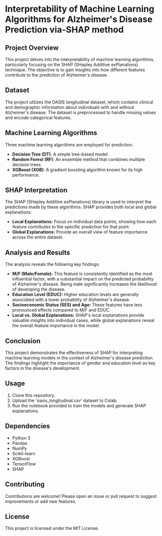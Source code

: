  
# Interpretability of Machine Learning Algorithms for Alzheimer's Disease Prediction via-SHAP method

## Project Overview

This project delves into the interpretability of machine learning algorithms, particularly focusing on the SHAP (SHapley Additive exPlanations) technique. The objective is to gain insights into how different features contribute to the prediction of Alzheimer's disease.

## Dataset

The project utilizes the OASIS longitudinal dataset, which contains clinical and demographic information about individuals with and without Alzheimer's disease. The dataset is preprocessed to handle missing values and encode categorical features.

## Machine Learning Algorithms

Three machine learning algorithms are employed for prediction:

- **Decision Tree (DT)**: A simple tree-based model.
- **Random Forest (RF)**: An ensemble method that combines multiple decision trees.
- **XGBoost (XGB)**: A gradient boosting algorithm known for its high performance.

## SHAP Interpretation

The SHAP (SHapley Additive exPlanations) library is used to interpret the predictions made by these algorithms. SHAP provides both local and global explanations:

- **Local Explanations:** Focus on individual data points, showing how each feature contributes to the specific prediction for that point.
- **Global Explanations:** Provide an overall view of feature importance across the entire dataset.

## Analysis and Results

The analysis reveals the following key findings:

- **M/F (Male/Female):** This feature is consistently identified as the most influential factor, with a substantial impact on the predicted probability of Alzheimer's disease. Being male significantly increases the likelihood of developing the disease.
- **Education Level (EDUC):** Higher education levels are generally associated with a lower probability of Alzheimer's disease.
- **Socioeconomic Status (SES) and Age:** These features have less pronounced effects compared to M/F and EDUC.
- **Local vs. Global Explanations:** SHAP's local explanations provide valuable insights into individual cases, while global explanations reveal the overall feature importance in the model.

## Conclusion

This project demonstrates the effectiveness of SHAP for interpreting machine learning models in the context of Alzheimer's disease prediction. The findings highlight the importance of gender and education level as key factors in the disease's development.

## Usage

1. Clone this repository.
2. Upload the 'oasis_longitudinal.csv' dataset to Colab.
3. Run the notebook provided to train the models and generate SHAP explanations.

## Dependencies

- Python 3
- Pandas
- NumPy
- Scikit-learn
- XGBoost
- TensorFlow
- SHAP

## Contributing

Contributions are welcome! Please open an issue or pull request to suggest improvements or add new features.

## License

This project is licensed under the MIT License.
